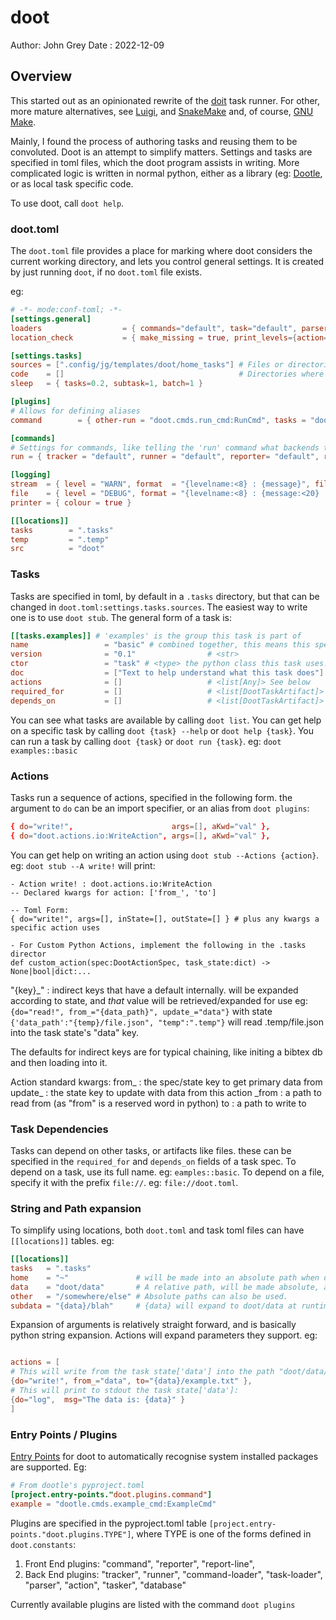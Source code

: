 # doot

Author: John Grey
Date  : 2022-12-09

## Overview
This started out as an opinionated rewrite of the [doit](https://pydoit.org/contents.html) task runner.
For other, more mature alternatives, see [Luigi](https://github.com/spotify/luigi), and [SnakeMake](https://github.com/snakemake/snakemake)
and, of course, [GNU Make](https://www.gnu.org/software/make/).

Mainly, I found the process of authoring tasks and reusing them to be convoluted.
Doot is an attempt to simplify matters.
Settings and tasks are specified in toml files, which the doot program assists in writing.
More complicated logic is written in normal python, either as a library (eg: [Dootle](https://github.com/jgrey4296/dootle),
or as local task specific code.

To use doot, call `doot help`.

### doot.toml
The `doot.toml` file provides a place for marking where doot considers the current working directory,
and lets you control general settings.
It is created by just running `doot`, if no `doot.toml` file exists.

eg:
``` toml
# -*- mode:conf-toml; -*-
[settings.general]
loaders                  = { commands="default", task="default", parser="default"}
location_check           = { make_missing = true, print_levels={action="WARN", execute="WARN"}}

[settings.tasks]
sources = [".config/jg/templates/doot/home_tasks"] # Files or directories where task specs can be loaded from, expanded according to [[locations]] keys
code    = []                                       # Directories where task specific code can be imported from, expanded according to [[locations]] keys
sleep   = { tasks=0.2, subtask=1, batch=1 }

[plugins]
# Allows for defining aliases
command        = { other-run = "doot.cmds.run_cmd:RunCmd", tasks = "doot.cmds.list_cmd:ListCmd" }

[commands]
# Settings for commands, like telling the 'run' command what backends to use
run = { tracker = "default", runner = "default", reporter= "default", report-line = []}

[logging]
stream  = { level = "WARN", format  = "{levelname:<8} : {message}", filters = ["doot"] }
file    = { level = "DEBUG", format = "{levelname:<8} : {message:<20} :|: ({module}.{lineno}.{funcName})", filters =  ["doot"] }
printer = { colour = true }

[[locations]]
tasks        = ".tasks"
temp         = ".temp"
src          = "doot"

```


### Tasks
Tasks are specified in toml, by default in a `.tasks` directory, but that can be changed in `doot.toml:settings.tasks.sources`.
The easiest way to write one is to use `doot stub`.
The general form of a task is:

``` toml
[[tasks.examples]] # 'examples' is the group this task is part of
name                 = "basic" # combined together, this means this specific task is `examples::basic`
version              = "0.1"                # <str>
ctor                 = "task" # <type> the python class this task uses. See the plugins listed in 'doot plugins'
doc                  = ["Text to help understand what this task does"] # <list[str]>
actions              = []                   # <list[Any]> See below
required_for         = []                   # <list[DootTaskArtifact]> see below
depends_on           = []                   # <list[DootTaskArtifact]> see below
```

You can see what tasks are available by calling `doot list`.
You can get help on a specific task by calling `doot {task} --help` or `doot help {task}`.
You can run a task by calling `doot {task}` or `doot run {task}`.
eg: `doot examples::basic`

### Actions
Tasks run a sequence of actions, specified in the following form. the argument to `do` can be an import specifier, or an alias from `doot plugins`:

``` toml
{ do="write!",                      args=[], aKwd="val" },
{ do="doot.actions.io:WriteAction", args=[], aKwd="val" },
```

You can get help on writing an action using `doot stub --Actions {action}`. eg: `doot stub --A write!` will print:

```
- Action write! : doot.actions.io:WriteAction
-- Declared kwargs for action: ['from_', 'to']

-- Toml Form:
{ do="write!", args=[], inState=[], outState=[] } # plus any kwargs a specific action uses

- For Custom Python Actions, implement the following in the .tasks director
def custom_action(spec:DootActionSpec, task_state:dict) -> None|bool|dict:...
```

"{key}_"  : indirect keys that have a default internally. will be expanded according to state, and *that* value will be retrieved/expanded for use
eg: ```{do="read!", from_="{data_path}", update_="data"}``` with state ```{'data_path':"{temp}/file.json", "temp":".temp"}``` will read .temp/file.json into the task state's "data" key.

The defaults for indirect keys are for typical chaining, like initing a bibtex db and then loading into it.

Action standard kwargs:
from_   : the spec/state key to get primary data from
update_ : the state key to update with data from this action
_from    : a path to read from  (as "from" is a reserved word in python)
to      : a path to write to

### Task Dependencies
Tasks can depend on other tasks, or artifacts like files.
these can be specified in the `required_for` and `depends_on` fields of a task spec.
To depend on a task, use its full name. eg: `eamples::basic`.
To depend on a file, specify it with the prefix `file://`. eg: `file://doot.toml`.

### String and Path expansion
To simplify using locations, both `doot.toml` and task toml files can have `[[locations]]` tables.
eg:
``` toml
[[locations]]
tasks   = ".tasks"
home    = "~"               # will be made into an absolute path when doot runs.
data    = "doot/data"       # A relative path, will be made absolute, according to cwd.
other   = "/somewhere/else" # Absolute paths can also be used.
subdata = "{data}/blah"     # {data} will expand to doot/data at runtime
```

Expansion of arguments is relatively straight forward, and is basically python string expansion.
Actions will expand parameters they support.
eg:
``` toml

actions = [
# This will write from the task state['data'] into the path "doot/data/example.txt":
{do="write!", from_="data", to="{data}/example.txt" },
# This will print to stdout the task state['data']:
{do="log",  msg="The data is: {data}" }
]
```

### Entry Points / Plugins
[Entry Points](https://packaging.python.org/en/latest/specifications/pyproject-toml/#entry-points) for doot to automatically recognise system installed packages are supported. Eg:

``` toml
# From dootle's pyproject.toml
[project.entry-points."doot.plugins.command"]
example = "dootle.cmds.example_cmd:ExampleCmd"
```

Plugins are specified in the pyproject.toml table `[project.entry-points."doot.plugins.TYPE"]`,
where TYPE is one of the forms defined in `doot.constants`:
1) Front End plugins: "command", "reporter", "report-line",
2) Back End plugins: "tracker", "runner", "command-loader", "task-loader", "parser", "action", "tasker", "database"

Currently available plugins are listed with the command `doot plugins`
